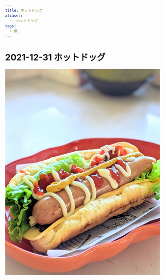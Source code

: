 ```yaml
---
title: ホットドッグ
aliases:
  -  ホットドッグ
tags:
  - 飯
---
```


2021-12-31 ホットドッグ
================================================================================

![](2021-12-31_hotdog.jpg)